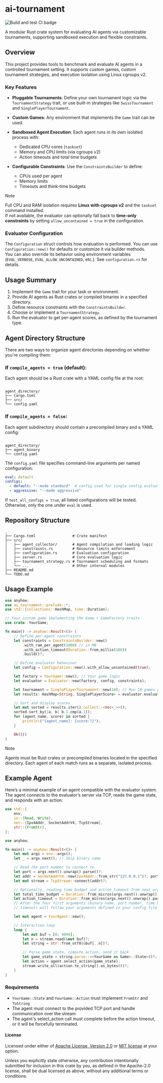 # ai-tournament

![Build and test CI badge](https://github.com/Atsuyo64/ai-tournament/actions/workflows/buildandtest.yml/badge.svg)

A modular Rust crate system for evaluating AI agents via customizable tournaments, supporting sandboxed execution and flexible constraints.

## Overview

This project provides tools to benchmark and evaluate AI agents in a controlled tournament setting. It supports custom games, custom tournament strategies, and execution isolation using Linux cgroups v2.

### Key Features

- **Pluggable Tournaments**: Define your own tournament logic via the `TournamentStrategy` trait, or use built-in strategies like `SwissTournament` and `SinglePlayerTournament`.
- **Custom Games**: Any environment that implements the `Game` trait can be used.
- **Sandboxed Agent Execution**: Each agent runs in its own isolated process with:

  * Dedicated CPU cores (`taskset`)
  * Memory and CPU limits (via cgroups v2)
  * Action timeouts and total time budgets
- **Configurable Constraints**: Use the `ConstraintsBuilder` to define:

  * CPUs used per agent
  * Memory limits
  * Timeouts and think-time budgets

> [!NOTE]
> Full CPU and RAM isolation requires **Linux with cgroups v2** and the `taskset` command installed.  
> If not available, the evaluator can optionally fall back to **time-only constraints** by setting `allow_uncontained = true` in the configuration.

### Evaluator Configuration

The `Configuration` struct controls how evaluation is performed. You can use `Configuration::new()` for defaults or customize it via builder methods.  
You can also override its behavior using environment variables (`EVAL_VERBOSE`, `EVAL_ALLOW_UNCONTAINED`, etc.). See `configuration.rs` for details.

## Usage Summary

1. Implement the `Game` trait for your task or environment.
2. Provide AI agents as Rust crates or compiled binaries in a specified directory.
3. Define resource constraints with the `ConstraintsBuilder`.
4. Choose or implement a `TournamentStrategy`.
5. Run the evaluator to get per-agent scores, as defined by the tournament type.

## Agent Directory Structure

There are two ways to organize agent directories depending on whether you're compiling them:

### If `compile_agents = true` (default):

Each agent should be a Rust crate with a YAML config file at the root:

```

agent_directory/
├── Cargo.toml
├── src/
└── config.yaml

```

### If `compile_agents = false`:

Each agent subdirectory should contain a precompiled binary and a YAML config:

```

agent_directory/
├── agent_binary
└── config.yaml

````

The `config.yaml` file specifies command-line arguments per named configuration:

```yaml
eval: default
configs:
  - default: "--mode standard"  # config used for single config evaluation. 
  - aggressive: "--mode aggressive"
````

If `test_all_configs = true`, all listed configurations will be tested. Otherwise, only the one under `eval` is used.

## Repository Structure

```
.
├── Cargo.toml                 # Crate manifest
├── src/
│   ├── agent_collector/       # Agent compilation and loading logic
│   ├── constraints.rs         # Resource limits enforcement
│   ├── configuration.rs       # Evaluation configuration
│   ├── server.rs              # Core evaluation logic
│   ├── tournament_strategy.rs # Tournament scheduling and formats
│   └── ...                    # Other internal modules
├── README.md
└── TODO.md
```

## Usage Example

```rust
use anyhow;
use ai_tournament::prelude::*;
use std::{collections::HashMap, time::Duration};

// Your custom game implementing the Game + GameFactory traits
use crate::YourGame;

fn main() -> anyhow::Result<()> {
    // Define per-agent constraints
    let constraints = ConstraintsBuilder::new()
        .with_ram_per_agent(1000) // in MB
        .with_action_timeout(Duration::from_millis(100))
        .build()?;

    // Define evaluator behaviour
    let config = Configuration::new().with_allow_uncontained(true);

    let factory = YourGame::new(); // Your game logic
    let evaluator = Evaluator::new(factory, config, constraints);

    let tournament = SinglePlayerTournament::new(10); // Run 10 games per agent
    let results: HashMap<String, SinglePlayerScore> = evaluator.evaluate("path_to_agents_directory", tournament)?;

    // Sort and display scores
    let mut sorted = results.iter().collect::<Vec<_>>();
    sorted.sort_by(|a, b| b.1.cmp(a.1));
    for (agent_name, score) in sorted {
        println!("{agent_name}: {score:?}");
    }

    Ok(())
}
```

> [!NOTE]
> Agents must be Rust crates or precompiled binaries located in the specified directory. Each agent of each match runs as a separate, isolated process.

## Example Agent

Here’s a minimal example of an agent compatible with the evaluator system. The agent connects to the evaluator’s server via TCP, reads the game state, and responds with an action:

```rust
use std::{
    env,
    io::{Read, Write},
    net::{Ipv4Addr, SocketAddrV4, TcpStream},
    str::{FromStr},
};

use anyhow;

fn main() -> anyhow::Result<()> {
    let mut args = env::args();
    let _ = args.next(); // Skip binary name

    // Read the port number to connect to
    let port = args.next().unwrap().parse()?;
    let addr = SocketAddrV4::new(Ipv4Addr::from_str("127.0.0.1")?, port);
    let mut stream = TcpStream::connect(addr)?;

    // Optionally, reading time_budget and action_timeout from next args
    let total_time_budget = Duration::from_micros(args.next().unwrap().parse()?);
    let action_timeout = Duration::from_micros(args.next().unwrap().parse()?);
    // After the four first arguments (binary name, port number, time budget, and action
    // timeout) will follow your arguments defined in your config file

    let mut agent = YourAgent::new();

    // Interaction loop
    loop {
        let mut buf = [0; 4096];
        let n = stream.read(&mut buf)?;
        let string = str::from_utf8(&buf[..n])?;

        // Parse game state, compute action, send it back
        let game_state = string.parse::<<YourGame as Game>::State>()?;
        let action = agent.select_action(game_state);
        stream.write_all(action.to_string().as_bytes())?;
    }
}
```

### Requirements

- `YourGame::State` and `YourGame::Action` must implement `FromStr` and `ToString`
- The agent must connect to the provided TCP port and handle communication over the stream
- The agent's select_action call must complete before the action timeout, or it will be forcefully terminated.

#### License

Licensed under either of <a href="LICENSE-APACHE">Apache License, Version
2.0</a> or <a href="LICENSE-MIT">MIT license</a> at your option.

Unless you explicitly state otherwise, any contribution intentionally submitted
for inclusion in this crate by you, as defined in the Apache-2.0 license, shall
be dual licensed as above, without any additional terms or conditions.

